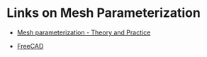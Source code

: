 # Links on Mesh Parameterization


* [Mesh parameterization - Theory and Practice](https://www.inf.usi.ch/hormann/parameterization/index.html)

* [FreeCAD](https://github.com/FreeCAD/FreeCAD)


